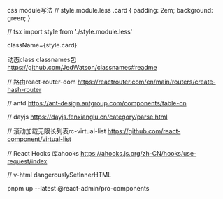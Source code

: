 css module写法
// style.module.less
.card {
  padding: 2em;
  background: green;
}

// tsx
import style from './style.module.less'

className={style.card}

动态class
classnames包 https://github.com/JedWatson/classnames#readme


// 路由react-router-dom
https://reactrouter.com/en/main/routers/create-hash-router

// antd
https://ant-design.antgroup.com/components/table-cn

// dayjs
https://dayjs.fenxianglu.cn/category/parse.html

// 滚动加载无限长列表rc-virtual-list
https://github.com/react-component/virtual-list

// React Hooks 库ahooks
https://ahooks.js.org/zh-CN/hooks/use-request/index

// v-html
dangerouslySetInnerHTML

pnpm up --latest @react-admin/pro-components
